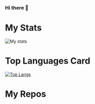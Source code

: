 ### Hi there 👋

# My Stats
![My stats](https://github-readme-stats.vercel.app/api?username=woshigerunze&exclude_repo=woshigerunze.github.io&theme=default&show_icons=true)

# Top Languages Card
[![Top Langs](https://github-readme-stats.vercel.app/api/top-langs/?username=woshigerunze)](https://github.com/anuraghazra/github-readme-stats)

# My Repos
